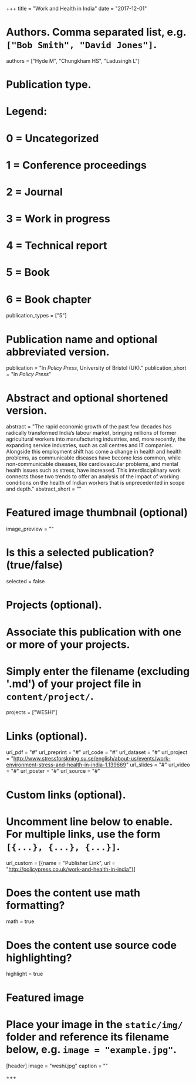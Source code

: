 +++
title = "Work and Health in India"
date = "2017-12-01"

# Authors. Comma separated list, e.g. `["Bob Smith", "David Jones"]`.
authors = ["Hyde M", "Chungkham HS", "Ladusingh L"]

# Publication type.
# Legend:
# 0 = Uncategorized
# 1 = Conference proceedings
# 2 = Journal
# 3 = Work in progress
# 4 = Technical report
# 5 = Book
# 6 = Book chapter
publication_types = ["5"]

# Publication name and optional abbreviated version.
publication = "In *Policy Press*, University of Bristol (UK)."
publication_short = "In *Policy Press*"

# Abstract and optional shortened version.
abstract = "The rapid economic growth of the past few decades has radically transformed India’s labour market, bringing millions of former agricultural workers into manufacturing industries, and, more recently, the expanding service industries, such as call centres and IT companies. Alongside this employment shift has come a change in health and health problems, as communicable diseases have become less common, while non-communicable diseases, like cardiovascular problems, and mental health issues such as stress, have increased. This interdisciplinary work connects those two trends to offer an analysis of the impact of working conditions on the health of Indian workers that is unprecedented in scope and depth."
abstract_short = ""

# Featured image thumbnail (optional)
image_preview = ""

# Is this a selected publication? (true/false)
selected = false

# Projects (optional).
#   Associate this publication with one or more of your projects.
#   Simply enter the filename (excluding '.md') of your project file in `content/project/`.
projects = ["WESHI"]

# Links (optional).
url_pdf = "#"
url_preprint = "#"
url_code = "#"
url_dataset = "#"
url_project = "http://www.stressforskning.su.se/english/about-us/events/work-environment-stress-and-health-in-india-1.139669"
url_slides = "#"
url_video = "#"
url_poster = "#"
url_source = "#"

# Custom links (optional).
#   Uncomment line below to enable. For multiple links, use the form `[{...}, {...}, {...}]`.
url_custom = [{name = "Publisher Link", url = "http://policypress.co.uk/work-and-health-in-india"}]

# Does the content use math formatting?
math = true

# Does the content use source code highlighting?
highlight = true

# Featured image
# Place your image in the `static/img/` folder and reference its filename below, e.g. `image = "example.jpg"`.
[header]
image = "weshi.jpg"
caption = ""

+++


